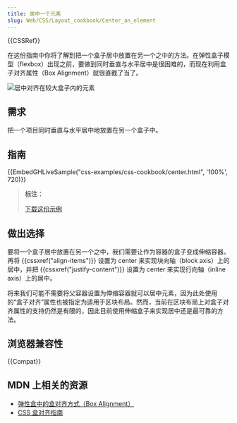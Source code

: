 ```yaml
---
title: 居中一个元素
slug: Web/CSS/Layout_cookbook/Center_an_element
---
```


{{CSSRef}}

在这份指南中你将了解到把一个盒子居中放置在另一个之中的方法。在弹性盒子模型（flexbox）出现之前，要做到同时垂直与水平居中是很困难的，而现在利用盒子对齐属性（Box Alignment）就很直截了当了。

![居中对齐在较大盒子内的元素](cookbook-center.png)

## 需求

把一个项目同时垂直与水平居中地放置在另一个盒子中。

## 指南

{{EmbedGHLiveSample("css-examples/css-cookbook/center.html", '100%', 720)}}

> **标注：**
>
> [下载这份示例](https://github.com/mdn/css-examples/blob/main/css-cookbook/center--download.html)

## 做出选择

要将一个盒子居中放置在另一个之中，我们需要让作为容器的盒子变成伸缩容器。再将 {{cssxref("align-items")}} 设置为 center 来实现块向轴（block axis）上的居中，并把 {{cssxref("justify-content")}} 设置为 center 来实现行向轴（inline axis）上的居中。

将来我们可能不需要将父容器设置为伸缩容器就可以居中元素，因为此处使用的“盒子对齐”属性也被指定为适用于区块布局。然而，当前在区块布局上对盒子对齐属性的支持仍然是有限的，因此目前使用伸缩盒子来实现居中还是最可靠的方法。

## 浏览器兼容性

{{Compat}}

## MDN 上相关的资源

- [弹性盒中的盒对齐方式（Box Alignment）](/zh-CN/docs/Web/CSS/CSS_box_alignment/Box_alignment_in_flexbox)
- [CSS 盒对齐指南](/zh-CN/docs/Web/CSS/CSS_box_alignment)
